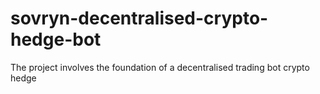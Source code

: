 # sovryn-decentralised-crypto-hedge-bot
The project involves the foundation of a decentralised trading bot crypto hedge
